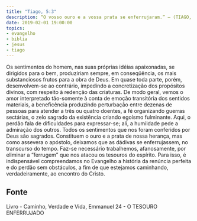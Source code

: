 ```yaml
---
title: "Tiago, 5:3"
description: “O vosso ouro e a vossa prata se enferrujaram.” — (TIAGO, capítulo
date: 2019-02-01 19:00:00
topics: 
- evangelho
- biblia
- jesus
- tiago
---
```


Os sentimentos do homem, nas suas próprias idéias apaixonadas, se
dirigidos para o bem, produziriam sempre, em conseqüência, os mais substanciosos frutos para a obra de Deus. Em quase toda parte, porém,
desenvolvem-se ao contrário, impedindo a concretização dos propósitos
divinos, com respeito à redenção das criaturas.
De modo geral, vemos o amor interpretado tão-somente à conta de
emoção transitória dos sentidos materiais, a beneficência produzindo
perturbação entre dezenas de pessoas para atender a três ou quatro doentes,
a fé organizando guerras sectárias, o zelo sagrado da existência criando
egoísmo fulminante. Aqui, o perdão fala de dificuldades para expressar-se; ali,
a humildade pede a admiração dos outros.
Todos os sentimentos que nos foram conferidos por Deus são sagrados.
Constituem o ouro e a prata de nossa herança, mas como assevera o apóstolo,
deixamos que as dádivas se enferrujassem, no transcurso do tempo.
Faz-se necessário trabalhemos, afanosamente, por eliminar a “ferrugem”
que nos atacou os tesouros do espírito. Para isso, é indispensável
compreendamos no Evangelho a história da renúncia perfeita e do perdão sem
obstáculos, a fim de que estejamos caminhando, verdadeiramente, ao encontro
do Cristo.



## Fonte
Livro - Caminho, Verdade e Vida, Emmanuel
24 -  O TESOURO ENFERRUJADO
